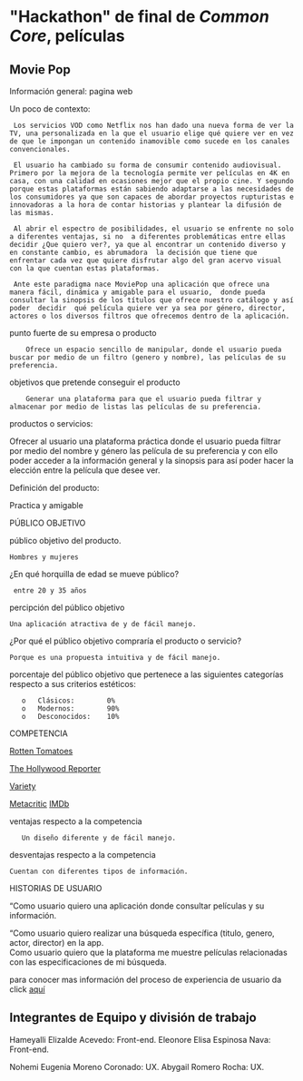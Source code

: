 # "Hackathon" de final de _Common Core_, películas

 ## Movie Pop
Información general: pagina web
 
Un poco de contexto:

     Los servicios VOD como Netflix nos han dado una nueva forma de ver la TV, una personalizada en la que el usuario elige qué quiere ver en vez de que le impongan un contenido inamovible como sucede en los canales convencionales. 

     El usuario ha cambiado su forma de consumir contenido audiovisual. Primero por la mejora de la tecnología permite ver películas en 4K en casa, con una calidad en ocasiones mejor que el propio cine. Y segundo porque estas plataformas están sabiendo adaptarse a las necesidades de los consumidores ya que son capaces de abordar proyectos rupturistas e innovadoras a la hora de contar historias y plantear la difusión de las mismas.

     Al abrir el espectro de posibilidades, el usuario se enfrente no solo a diferentes ventajas, si no  a diferentes problemáticas entre ellas decidir ¿Que quiero ver?, ya que al encontrar un contenido diverso y en constante cambio, es abrumadora  la decisión que tiene que enfrentar cada vez que quiere disfrutar algo del gran acervo visual con la que cuentan estas plataformas. 

     Ante este paradigma nace MoviePop una aplicación que ofrece una manera fácil, dinámica y amigable para el usuario,  donde pueda consultar la sinopsis de los títulos que ofrece nuestro catálogo y así poder  decidir  qué película quiere ver ya sea por género, director, actores o los diversos filtros que ofrecemos dentro de la aplicación. 


punto fuerte de su empresa o producto

        Ofrece un espacio sencillo de manipular, donde el usuario pueda buscar por medio de un filtro (genero y nombre), las películas de su preferencia.

 objetivos que pretende conseguir el producto

        Generar una plataforma para que el usuario pueda filtrar y almacenar por medio de listas las películas de su preferencia.


 productos o servicios:

Ofrecer al usuario una plataforma práctica donde el usuario pueda filtrar por medio del nombre y género las película de su preferencia y con ello poder acceder a la información general y la sinopsis para así poder hacer la elección entre la película que desee ver. 
 
Definición del producto:

Practica y amigable
 
PÚBLICO OBJETIVO
 
público objetivo del producto.

    Hombres y mujeres 

¿En qué horquilla de edad se mueve público?

     entre 20 y 35 años

 percipción del público objetivo
  
    Una aplicación atractiva de y de fácil manejo.

¿Por qué el público objetivo compraría el producto o servicio?

    Porque es una propuesta intuitiva y de fácil manejo. 

   porcentaje del público objetivo que pertenece a las siguientes categorías respecto a sus criterios estéticos:

    
       o   Clásicos:    	0%
       o   Modernos:    	90%
       o   Desconocidos:    10%
 
 COMPETENCIA

 [Rotten Tomatoes](https://www.rottentomatoes.com/)

 [The Hollywood Reporter](https://www.hollywoodreporter.com/)

 [Variety](https://variety.com/)

[Metacritic]( https://www.metacritic.com/)
[IMDb]( https://www.imdb.com/?ref_=nv_home)



ventajas respecto a la competencia

       Un diseño diferente y de fácil manejo. 
    
 desventajas respecto a la competencia

    Cuentan con diferentes tipos de información. 
 
HISTORIAS DE USUARIO
 
“Como usuario quiero una aplicación donde consultar películas y su información. 

“Como usuario quiero realizar una búsqueda específica (titulo, genero, actor, director) en la app.  
Como usuario quiero que la plataforma me muestre películas relacionadas con las especificaciones de mi búsqueda. 

para conocer mas información del proceso de experiencia de usuario da click [aquí]()

## Integrantes de Equipo y división de trabajo

Hameyalli Elizalde Acevedo: Front-end.
Eleonore Elisa Espinosa Nava: Front-end.

Nohemi Eugenia Moreno Coronado: UX.
Abygail Romero Rocha: UX. 

